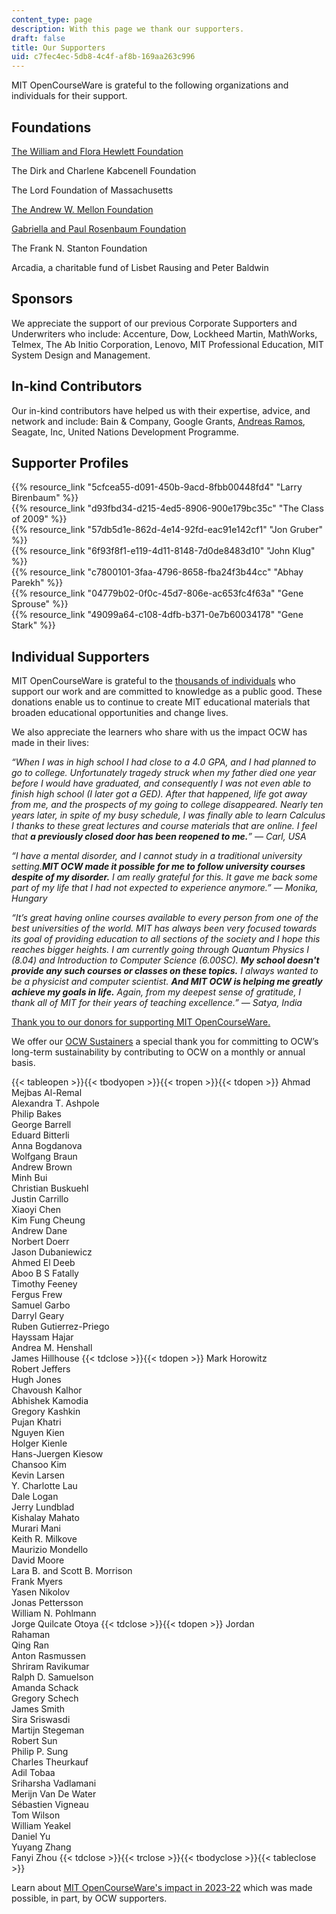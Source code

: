 ```yaml
---
content_type: page
description: With this page we thank our supporters.
draft: false
title: Our Supporters
uid: c7fec4ec-5db8-4c4f-af8b-169aa263c996
---
```

MIT OpenCourseWare is grateful to the following organizations and individuals for their support. 

## **Foundations**

[The William and Flora Hewlett Foundation](http://www.hewlett.org/?utm_source=our-supporters&utm_medium=hewlett&utm_campaign=text_hewlett)

The Dirk and Charlene Kabcenell Foundation

The Lord Foundation of Massachusetts

[The Andrew W. Mellon Foundation](http://www.mellon.org/?utm_source=our-supporters&utm_medium=mellon&utm_campaign=text_mellon)

[Gabriella and Paul Rosenbaum Foundation](http://www.rosenbaum-foundation.org/?utm_source=our-supporters&utm_medium=rosenbaum&utm_campaign=text_rosenbaum)

The Frank N. Stanton Foundation

Arcadia, a charitable fund of Lisbet Rausing and Peter Baldwin

## **Sponsors**

We appreciate the support of our previous Corporate Supporters and Underwriters who include: Accenture, Dow, Lockheed Martin, MathWorks, Telmex, The Ab Initio Corporation, Lenovo, MIT Professional Education, MIT System Design and Management.

## **In-kind Contributors**

Our in-kind contributors have helped us with their expertise, advice, and network and include: Bain & Company, Google Grants, [Andreas Ramos](http://andreas.com/), Seagate, Inc, United Nations Development Programme.

## **Supporter Profiles**

{{% resource_link "5cfcea55-d091-450b-9acd-8fbb00448fd4" "Larry Birenbaum" %}}                            
{{% resource_link "d93fbd34-d215-4ed5-8906-900e179bc35c" "The Class of 2009" %}}                            
{{% resource_link "57db5d1e-862d-4e14-92fd-eac91e142cf1" "Jon Gruber" %}}                            
{{% resource_link "6f93f8f1-e119-4d11-8148-7d0de8483d10" "John Klug" %}}                            
{{% resource_link "c7800101-3faa-4796-8658-fba24f3b44cc" "Abhay Parekh" %}}                                
{{% resource_link "04779b02-0f0c-45d7-806e-ac653fc4f63a" "Gene Sprouse" %}}                                
{{% resource_link "49099a64-c108-4dfb-b371-0e7b60034178" "Gene Stark" %}}

## **Individual Supporters**

MIT OpenCourseWare is grateful to the [thousands of individuals](https://giving.mit.edu/recognition/) who support our work and are committed to knowledge as a public good. These donations enable us to continue to create MIT educational materials that broaden educational opportunities and change lives.

We also appreciate the learners who share with us the impact OCW has made in their lives:

*“When I was in high school I had close to a 4.0 GPA, and I had planned to go to college. Unfortunately tragedy struck when my father died one year before I would have graduated, and consequently I was not even able to finish high school (I later got a GED). After that happened, life got away from me, and the prospects of my going to college disappeared. Nearly ten years later, in spite of my busy schedule, I was finally able to learn Calculus I thanks to these great lectures and course materials that are online. I feel that **a previously closed door has been reopened to me.**” — Carl, USA*

*“I have a mental disorder, and I cannot study in a traditional university setting.**MIT OCW made it possible for me to follow university courses despite of my disorder.** I am really grateful for this. It gave me back some part of my life that I had not expected to experience anymore.” — Monika, Hungary*

*“It’s great having online courses available to every person from one of the best universities of the world. MIT has always been very focused towards its goal of providing education to all sections of the society and I hope this reaches bigger heights. I am currently going through Quantum Physics I (8.04) and Introduction to Computer Science (6.00SC). **My school doesn't provide any such courses or classes on these topics.** I always wanted to be a physicist and computer scientist. **And MIT OCW is helping me greatly achieve my goals in life.** Again, from my deepest sense of gratitude, I thank all of MIT for their years of teaching excellence.” — Satya, India*

[Thank you to our donors for supporting MIT OpenCourseWare.](https://giving.mit.edu/recognition/)

We offer our [OCW Sustainers](https://giving.mit.edu/give/to/ocw-sustainer/) a special thank you for committing to OCW’s long-term sustainability by contributing to OCW on a monthly or annual basis.

{{< tableopen >}}{{< tbodyopen >}}{{< tropen >}}{{< tdopen >}}
Ahmad Mejbas Al-Remal                
Alexandra T. Ashpole                
Philip Bakes                
George Barrell                
Eduard Bitterli                
Anna Bogdanova                
Wolfgang Braun                
Andrew Brown                
Minh Bui                
Christian Buskuehl                
Justin Carrillo                
Xiaoyi Chen                
Kim Fung Cheung                
Andrew Dane                
Norbert Doerr                
Jason Dubaniewicz                
Ahmed El Deeb                
Aboo B S Fatally                
Timothy Feeney                
Fergus Frew                
Samuel Garbo                
Darryl Geary                
Ruben Gutierrez-Priego                
Hayssam Hajar                
Andrea M. Henshall                
James Hillhouse
{{< tdclose >}}{{< tdopen >}}
Mark Horowitz                
Robert Jeffers                
Hugh Jones                
Chavoush Kalhor                
Abhishek Kamodia                
Gregory Kashkin                
Pujan Khatri                
Nguyen Kien                
Holger Kienle                
Hans-Juergen Kiesow                
Chansoo Kim                
Kevin Larsen                
Y. Charlotte Lau                
Dale Logan                
Jerry Lundblad                
Kishalay Mahato                
Murari Mani                
Keith R. Milkove                
Maurizio Mondello                
David Moore                
Lara B. and Scott B. Morrison                
Frank Myers                
Yasen Nikolov                
Jonas Pettersson                
William N. Pohlmann                
Jorge Quilcate Otoya
{{< tdclose >}}{{< tdopen >}}
Jordan Rahaman                
Qing Ran                
Anton Rasmussen                
Shriram Ravikumar                
Ralph D. Samuelson                
Amanda Schack                
Gregory Schech                
James Smith                
Sira Sriswasdi                
Martijn Stegeman                
Robert Sun                
Philip P. Sung                
Charles Theurkauf                
Adil Tobaa               
Sriharsha Vadlamani                
Merijn Van De Water                
Sébastien Vigneau                
Tom Wilson                
William Yeakel                
Daniel Yu                
Yuyang Zhang                
Fanyi Zhou
{{< tdclose >}}{{< trclose >}}{{< tbodyclose >}}{{< tableclose >}}

Learn about [MIT OpenCourseWare's impact in 2023-22](https://www.ocw-openmatters.org/give-to-ocw/2023-22-impact-of-ocw/) which was made possible, in part, by OCW supporters.